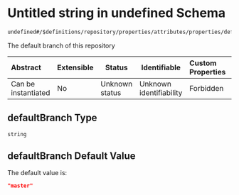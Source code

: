 # Untitled string in undefined Schema

```txt
undefined#/$definitions/repository/properties/attributes/properties/defaultBranch
```

The default branch of this repository


| Abstract            | Extensible | Status         | Identifiable            | Custom Properties | Additional Properties | Access Restrictions | Defined In                                            |
| :------------------ | ---------- | -------------- | ----------------------- | :---------------- | --------------------- | ------------------- | ----------------------------------------------------- |
| Can be instantiated | No         | Unknown status | Unknown identifiability | Forbidden         | Allowed               | none                | [records.json\*](records.json "open original schema") |

## defaultBranch Type

`string`

## defaultBranch Default Value

The default value is:

```json
"master"
```
